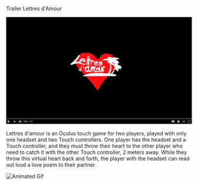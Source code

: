 Trailer Lettres d'Amour

[![Lettres d'Amour #GGJ2017](https://github.com/Fangh/LoveLetter/blob/master/2017-01-24%2011_18_39-Lettres%20d'Amour%20%23GGJ2017%20-%20YouTube.png)](https://www.youtube.com/watch?v=tXT1nalwndo "Lettres d'Amour #GGJ2017 ")

Lettres d'amour is an Oculus touch game for two players, played with only one headset and two Touch controllers. One player has the headset and a Touch controller, and they must throw their heart to the other player who need to catch it with the other Touch controller, 2 meters away. While they throw this virtual heart back and forth, the player with the headset can read out loud a love poem to their partner.

![Animated Gif](http://jamshaker.com/misc/Lettres.gif)
